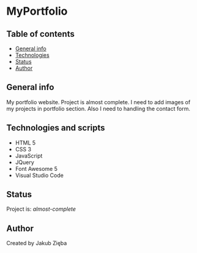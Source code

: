 # MyPortfolio

## Table of contents
* [General info](#general-info)
* [Technologies](#technologies)
* [Status](#status)
* [Author](#author)

## General info
My portfolio website. Project is almost complete. I need to add images of my projects in portfolio section. Also I need to handling the contact form.

## Technologies and scripts
* HTML 5
* CSS 3
* JavaScript
* JQuery
* Font Awesome 5
* Visual Studio Code

## Status
Project is: _almost-complete_

## Author
Created by Jakub Zięba